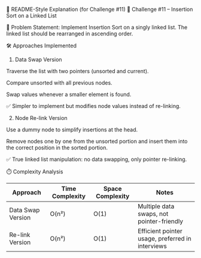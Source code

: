📘 README-Style Explanation (for Challenge #11)
🔢 Challenge #11 – Insertion Sort on a Linked List

📌 Problem Statement:
Implement Insertion Sort on a singly linked list. The linked list should be rearranged in ascending order.

🛠️ Approaches Implemented
1. Data Swap Version

Traverse the list with two pointers (unsorted and current).

Compare unsorted with all previous nodes.

Swap values whenever a smaller element is found.

✅ Simpler to implement but modifies node values instead of re-linking.

2. Node Re-link Version

Use a dummy node to simplify insertions at the head.

Remove nodes one by one from the unsorted portion and insert them into the correct position in the sorted portion.

✅ True linked list manipulation: no data swapping, only pointer re-linking.

⏱️ Complexity Analysis

| Approach          | Time Complexity | Space Complexity | Notes                                            |
| ----------------- | --------------- | ---------------- | ------------------------------------------------ |
| Data Swap Version | O(n²)           | O(1)             | Multiple data swaps, not pointer-friendly        |
| Re-link Version   | O(n²)           | O(1)             | Efficient pointer usage, preferred in interviews |